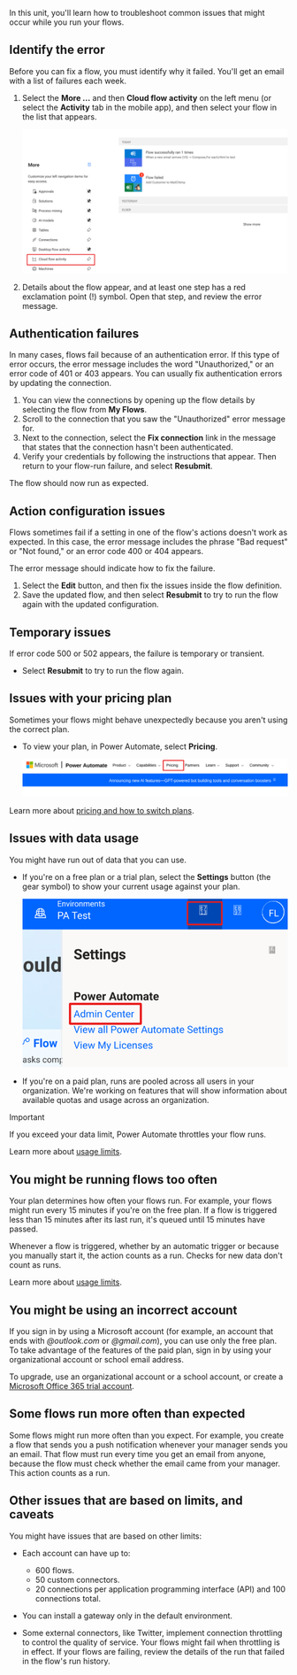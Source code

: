 In this unit, you'll learn how to troubleshoot common issues that might occur while you run your flows.

## Identify the error

Before you can fix a flow, you must identify why it failed. You'll get an email with a list of failures each week.

1. Select the **More ...** and then **Cloud flow activity** on the left menu (or select the **Activity** tab in the mobile app), and then select your flow in the list that appears.

    ![Screenshot of the Settings menu expanded with the Activity option highlighted.](../media/notifications-toolbar.svg)

1. Details about the flow appear, and at least one step has a red exclamation point (!) symbol. Open that step, and review the error message.

## Authentication failures

In many cases, flows fail because of an authentication error. If this type of error occurs, the error message includes the word "Unauthorized," or an error code of 401 or 403 appears. You can usually fix authentication errors by updating the connection.

1. You can view the connections by opening up the flow details by selecting the flow from **My Flows**.
1. Scroll to the connection that you saw the "Unauthorized" error message for.
1. Next to the connection, select the **Fix connection** link in the message that states that the connection hasn't been authenticated.
1. Verify your credentials by following the instructions that appear. Then return to your flow-run failure, and select **Resubmit**.

The flow should now run as expected.

## Action configuration issues

Flows sometimes fail if a setting in one of the flow's actions doesn't work as expected. In this case, the error message includes the phrase "Bad request" or "Not found," or an error code 400 or 404 appears.

The error message should indicate how to fix the failure.

1. Select the **Edit** button, and then fix the issues inside the flow definition.
1. Save the updated flow, and then select **Resubmit** to try to run the flow again with the updated configuration.

## Temporary issues

If error code 500 or 502 appears, the failure is temporary or transient.

- Select **Resubmit** to try to run the flow again.

## Issues with your pricing plan

Sometimes your flows might behave unexpectedly because you aren't using the correct plan.

- To view your plan, in Power Automate, select **Pricing**.

    ![Screenshot of pricing button highlighted.](../media/pricing.svg)

Learn more about [pricing and how to switch plans](https://flow.microsoft.com/pricing/).

## Issues with data usage

You might have run out of data that you can use.

- If you're on a free plan or a trial plan, select the **Settings** button (the gear symbol) to show your current usage against your plan.

    ![Screenshot of Settings button and the Settings menu expanded with the Admin Center option highlighted.](../media/settings.svg)

- If you're on a paid plan, runs are pooled across all users in your organization. We're working on features that will show information about available quotas and usage across an organization.

> [!IMPORTANT]
> If you exceed your data limit, Power Automate throttles your flow runs.

Learn more about [usage limits](/power-automate/limits-and-config/?azure-portal=true).

## You might be running flows too often

Your plan determines how often your flows run. For example, your flows might run every 15 minutes if you're on the free plan. If a flow is triggered less than 15 minutes after its last run, it's queued until 15 minutes have passed.

Whenever a flow is triggered, whether by an automatic trigger or because you manually start it, the action counts as a run. Checks for new data don't count as runs.

Learn more about [usage limits](/power-automate/limits-and-config/?azure-portal=true).

## You might be using an incorrect account

If you sign in by using a Microsoft account (for example, an account that ends with *@outlook.com* or *@gmail.com*), you can use only the free plan. To take advantage of the features of the paid plan, sign in by using your organizational account or school email address.

To upgrade, use an organizational account or a school account, or create a [Microsoft Office 365 trial account](https://powerbi.microsoft.com/documentation/powerbi-admin-signing-up-for-power-bi-with-a-new-office-365-trial/).

## Some flows run more often than expected

Some flows might run more often than you expect. For example, you create a flow that sends you a push notification whenever your manager sends you an email. That flow must run every time you get an email from anyone, because the flow must check whether the email came from your manager. This action counts as a run.

## Other issues that are based on limits, and caveats

You might have issues that are based on other limits:

- Each account can have up to:

  - 600 flows.
  - 50 custom connectors.
  - 20 connections per application programming interface (API) and 100 connections total.

- You can install a gateway only in the default environment.
- Some external connectors, like Twitter, implement connection throttling to control the quality of service. Your flows might fail when throttling is in effect. If your flows are failing, review the details of the run that failed in the flow's run history.
